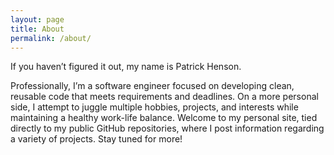 ```yaml
---
layout: page
title: About
permalink: /about/
---
```


If you haven’t figured it out, my name is Patrick Henson.

Professionally, I’m a software engineer focused on developing clean, reusable code that meets requirements and deadlines. On a more personal side, I attempt to juggle multiple hobbies, projects, and interests while maintaining a healthy work-life balance. Welcome to my personal site, tied directly to my public GitHub repositories, where I post information regarding a variety of projects. Stay tuned for more!

